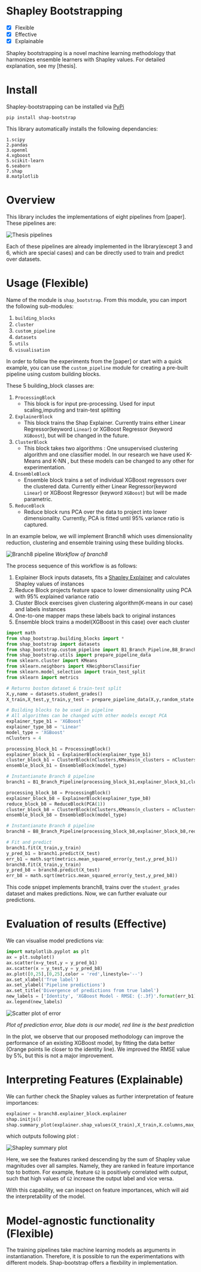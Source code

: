 # Shapley Bootstrapping

- [x]   Flexible
- [x]   Effective
- [x]   Explainable

Shapley bootstrapping is a novel machine learning methodology that harmonizes ensemble learners with Shapley values. For detailed explanation, see my [thesis].


# Install
Shapley-bootstrapping can be installed via [PyPi](https://pypi.org/)

```
pip install shap-bootstrap
```

This library automatically installs the following dependancies:

    1.scipy
    2.pandas
    3.openml
    4.xgboost
    5.scikit-learn
    6.seaborn
    7.shap
    8.matplotlib


# Overview
This library includes the implementations of eight pipelines from [paper]. These pipelines are:

![Thesis pipelines](shap_bootstrap/static/global-overview.png)

Each of these pipelines are already implemented in the library(except 3 and 6, which are special cases) and can be directly used to train and predict over datasets.


# Usage (Flexible)
Name of the module is `shap_bootstrap`. From this module, you can import the following sub-modules:

1. `building_blocks`
2. `cluster`
3. `custom_pipeline`
4. `datasets`
5. `utils`
6. `visualisation`


In order to follow the experiments from the [paper] or start with a quick example, you can use the `custom_pipeline` module for creating a pre-built pipeline using custom building blocks.

These 5 building_block classes are:
1. `ProcessingBlock`
   * This block is for input pre-processing. Used for input scaling,imputing and train-test splitting
2. `ExplainerBlock`
   * This block trains the Shap Explainer. Currently trains either Linear Regressor(keyword `Linear`) or XGBoost Regressor (keyword `XGBoost`), but will be changed in the future. 
3. `ClusterBlock`
   * This block takes two algorithms : One unsupervised clustering algorithm and one classifier model. In our research we have used K-Means and K-NN , but these models can be changed to any other for experimentation.
4. `EnsembleBlock`
   * Ensemble block trains a set of individual XGBoost regressors over the clustered data. Currently either Linear Regressor(keyword `Linear`) or XGBoost Regressor (keyword `XGBoost`) but will be made parametric.
5. `ReduceBlock`
   * Reduce block runs PCA over the data to project into lower dimensionality. Currently, PCA is fitted until 95\% variance ratio is captured.

In an example below, we will implement Branch8 which uses dimensionality reduction, clustering and ensemble training using these building blocks.

![Branch8 pipeline](shap_bootstrap/static/branch8-pipeline2.png)
*Workflow of branch8*


The process sequence of this workflow is as follows:
1.  Explainer Block inputs datasets, fits a [Shapley Explainer](https://github.com/slundberg/shap/blob/fc30c661339e89e0132f5f89e5385e3681090e1f/shap/explainers/tree.py#L39) and calculates Shapley values of instances
2.  Reduce Block projects feature space to lower dimensionality using PCA with 95\% explained variance ratio
3.  Cluster Block exercises given clustering algorithm(K-means in our case) and labels instances
4.  One-to-one mapper maps these labels back to original instances
5.  Ensemble block trains a model(XGBoost in this case) over each cluster

```python
import math
from shap_bootstrap.building_blocks import *
from shap_bootstrap import datasets
from shap_bootstrap.custom_pipeline import B1_Branch_Pipeline,B8_Branch_Pipeline
from shap_bootstrap.utils import prepare_pipeline_data
from sklearn.cluster import KMeans
from sklearn.neighbors import KNeighborsClassifier
from sklearn.model_selection import train_test_split
from sklearn import metrics

# Returns boston dataset & train-test split
X,y,name = datasets.student_grades()
X_train,X_test,y_train,y_test = prepare_pipeline_data(X,y,random_state = 42)

# Building blocks to be used in pipeline
# All algorithms can be changed with other models except PCA
explainer_type_b1 = 'XGBoost'
explainer_type_b8 = 'Linear'
model_type = 'XGBoost'
nClusters = 4

processing_block_b1 = ProcessingBlock()
explainer_block_b1 = ExplainerBlock(explainer_type_b1)
cluster_block_b1 = ClusterBlock(nClusters,KMeans(n_clusters = nClusters,random_state = 0),KNeighborsClassifier(n_neighbors = nClusters))
ensemble_block_b1 = EnsembleBlock(model_type)

# Instantianate Branch 8 pipeline
branch1 = B1_Branch_Pipeline(processing_block_b1,explainer_block_b1,cluster_block_b1,ensemble_block_b1)

processing_block_b8 = ProcessingBlock()
explainer_block_b8 = ExplainerBlock(explainer_type_b8)
reduce_block_b8 = ReduceBlock(PCA(1))
cluster_block_b8 = ClusterBlock(nClusters,KMeans(n_clusters = nClusters,random_state = 0),KNeighborsClassifier(n_neighbors = nClusters))
ensemble_block_b8 = EnsembleBlock(model_type)

# Instantianate Branch 8 pipeline
branch8 = B8_Branch_Pipeline(processing_block_b8,explainer_block_b8,reduce_block_b8,cluster_block_b8,ensemble_block_b8)

# Fit and predict
branch1.fit(X_train,y_train)
y_pred_b1 = branch1.predict(X_test)
err_b1 = math.sqrt(metrics.mean_squared_error(y_test,y_pred_b1))
branch8.fit(X_train,y_train)
y_pred_b8 = branch8.predict(X_test)
err_b8 = math.sqrt(metrics.mean_squared_error(y_test,y_pred_b8))
```

This code snippet implements branch8, trains  over the `student_grades` dataset and makes predictions. Now, we can further evaluate our predictions.

# Evaluation of results (Effective)
We can visualise model predictions via:
```python
import matplotlib.pyplot as plt
ax = plt.subplot()
ax.scatter(x=y_test,y = y_pred_b1)
ax.scatter(x = y_test,y = y_pred_b8)
ax.plot([0,25],[0,25],color = 'red',linestyle='--')
ax.set_xlabel('True label')
ax.set_ylabel('Pipeline predictions')
ax.set_title('Divergence of predictions from true label')
new_labels = ['Identity', 'XGBoost Model - RMSE: {:.3f}'.format(err_b1), 'Shap-bootstrap - RMSE: {:.3f}'.format(err_b8)]
ax.legend(new_labels)
```

![Scatter plot of error](shap_bootstrap/static/pred_scatter.png
)

*Plot of prediction error, blue dots is our model, red line is the best prediction*

In the plot, we observe that our proposed methodology can improve the performance of an existing XGBoost model, by fitting the data better (Orange points lie closer to the identity line). We improved the RMSE value by 5\%, but this is not a major improvement.

# Interpreting Features (Explainable)
We can further check the Shapley values as further interpretation of feature importances:


```python
explainer = branch8.explainer_block.explainer
shap.initjs()
shap.summary_plot(explainer.shap_values(X_train),X_train,X.columns,max_display=10)
```

which outputs following plot :

![Shapley summary plot](shap_bootstrap/static/shap-summary-plot.png)

Here, we see the features ranked descending by the sum of Shapley value magnitudes over all samples. Namely, they are ranked in feature importance top to bottom. For example, feature `G2` is positively correlated with output, such that high values of `G2` increase the output label and vice versa.

With this capability, we can inspect on feature importances, which will aid the interpretability of the model.

# Model-agnostic functionality (Flexible)
The training pipelines take machine learning models as arguments in instantianation. Therefore, it is possible to run the experimentations with different models. Shap-bootstrap offers a flexbility in implementation.